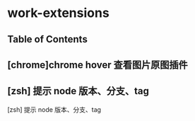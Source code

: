 # work-extensions

## Table of Contents

<!-- MarkdownTOC depth=4 -->

<!-- /MarkdownTOC -->

## [chrome]chrome hover 查看图片原图插件

## [zsh] 提示 node 版本、分支、tag
[zsh] 提示 node 版本、分支、tag
